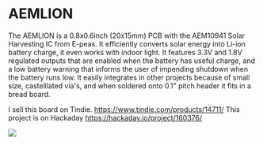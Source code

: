# AEMLION
The AEMLION is a 0.8x0.6inch (20x15mm) PCB with the AEM10941 Solar Harvesting IC from E-peas. It efficiently converts solar energy into Li-ion battery charge, it even works with indoor light. It features 3.3V and 1.8V regulated outputs that are enabled when the battery has useful charge, and a low battery warning that informs the user of impending shutdown when the battery runs low. It easily integrates in other projects because of small size, castelllated via's, and when soldered onto 0.1" pitch header it fits in a bread board.

I sell this board on Tindie. https://www.tindie.com/products/14711/
This project is on Hackaday https://hackaday.io/project/160376/

<img src="https://cdn.tindiemedia.com/images/resize/rtLNhoHg2xrtx8yb_0rGWI1vXPY=/p/full-fit-in/2400x1600/i/20561/products/2018-09-09T11%3A50%3A51.697Z-deze.jpg">
